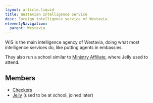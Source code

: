 ```yaml
---
layout: article.liquid
title: Westavian Intelligence Service
desc: Foreign intelligence service of Westavia
eleventyNavigation:
  parent: Westavia
---
```


WIS is the main intelligence agency of Westavia, doing what most intelligence services do, like putting agents in embassies.

They also run a school similar to [Ministry Affiliate](/world/bauhinia/ministry-affiliate/), where Jelly used to attend.

## Members

- [Checkers](/characters/checkers/)
- [Jelly](/characters/jelly/) (used to be at school, joined later)
